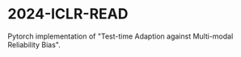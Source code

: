 # 2024-ICLR-READ
Pytorch implementation of "Test-time Adaption against Multi-modal Reliability Bias".

